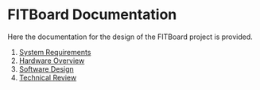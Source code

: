 # FITBoard Documentation

Here the documentation for the design of the FITBoard project is provided.

1. [System Requirements](system-requirements.md)
2. [Hardware Overview](hardware-overview.md)
3. [Software Design](software-design.md)
4. [Technical Review](technical-review.md)
